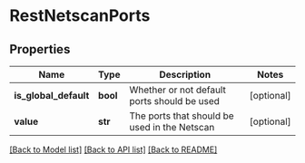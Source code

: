 # RestNetscanPorts

## Properties
Name | Type | Description | Notes
------------ | ------------- | ------------- | -------------
**is_global_default** | **bool** | Whether or not default ports should be used | [optional] 
**value** | **str** | The ports that should be used in the Netscan | [optional] 

[[Back to Model list]](../README.md#documentation-for-models) [[Back to API list]](../README.md#documentation-for-api-endpoints) [[Back to README]](../README.md)

